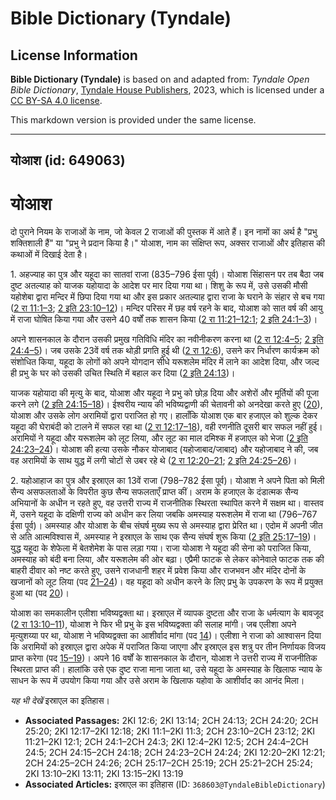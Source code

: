 # Bible Dictionary (Tyndale)

## License Information

**Bible Dictionary (Tyndale)** is based on and adapted from: _Tyndale Open Bible Dictionary_, [Tyndale House Publishers](https://tyndaleopenresources.com/), 2023, which is licensed under a [CC BY-SA 4.0 license](https://creativecommons.org/licenses/by-sa/4.0/legalcode.en).

This markdown version is provided under the same license.



--------------------------------

## योआश (id: 649063)

योआश
====

दो पुराने नियम के राजाओं के नाम, जो केवल 2 राजाओं की पुस्तक में आते हैं। इन नामों का अर्थ है "प्रभु शक्तिशाली हैं" या "प्रभु ने प्रदान किया है।" योआश, नाम का संक्षिप्त रूप, अक्सर राजाओं और इतिहास की कथाओं में दिखाई देता है।

1\. अहज्याह का पुत्र और यहूदा का सातवां राजा (835–796 ईसा पूर्व)। योआश सिंहासन पर तब बैठा जब दुष्ट अतल्याह को याजक यहोयादा के आदेश पर मार दिया गया था। शिशु के रूप में, उसे उसकी मौसी यहोशेबा द्वारा मन्दिर में छिपा दिया गया था और इस प्रकार अतल्याह द्वारा राजा के घराने के संहार से बच गया ([2 रा 11:1–3](https://ref.ly/2Kgs11:1-2Kgs11:3); [2 इति 23:10–12](https://ref.ly/2Chr23:10-2Chr23:12))। मन्दिर परिसर में छह वर्ष रहने के बाद, योआश को सात वर्ष की आयु में राजा घोषित किया गया और उसने 40 वर्षों तक शासन किया ([2 रा 11:21–12:1](https://ref.ly/2Kgs11:21-2Kgs12:1); [2 इति 24:1–3](https://ref.ly/2Chr24:1-2Chr24:3))।

अपने शासनकाल के दौरान उसकी प्रमुख गतिविधि मंदिर का नवीनीकरण करना था ([2 रा 12:4–5](https://ref.ly/2Kgs12:4-2Kgs12:5); [2 इति 24:4–5](https://ref.ly/2Chr24:4-2Chr24:5))। जब उसके 23वें वर्ष तक थोड़ी प्रगति हुई थी ([2 रा 12:6](https://ref.ly/2Kgs12:6)), उसने कर निर्धारण कार्यक्रम को संशोधित किया, यहूदा के लोगों को अपने योगदान सीधे यरूशलेम मंदिर में लाने का आदेश दिया, और जल्द ही प्रभु के घर को उसकी उचित स्थिति में बहाल कर दिया ([2 इति 24:13](https://ref.ly/2Chr24:13))।

याजक यहोयादा की मृत्यु के बाद, योआश और यहूदा ने प्रभु को छोड़ दिया और अशेरों और मूर्तियों की पूजा करने लगे ([2 इति 24:15–18](https://ref.ly/2Chr24:15-2Chr24:18))। ईश्वरीय न्याय की भविष्यद्वाणी की चेतावनी को अनदेखा करते हुए ([20](https://ref.ly/2Chr24:20)), योआश और उसके लोग अरामियों द्वारा पराजित हो गए। हालाँकि योआश एक बार हजाएल को शुल्क देकर यहूदा की घेराबंदी को टालने में सफल रहा था ([2 रा 12:17–18](https://ref.ly/2Kgs12:17-2Kgs12:18)), वही रणनीति दूसरी बार सफल नहीं हुई। अरामियों ने यहूदा और यरूशलेम को लूट लिया, और लूट का माल दमिश्क में हजाएल को भेजा ([2 इति 24:23–24](https://ref.ly/2Chr24:23-2Chr24:24))। योआश की हत्या उसके नौकर योजाबाद (यहोजाबाद/जाबाद) और यहोजाबाद ने की, जब वह अरामियों के साथ युद्ध में लगी चोटों से उबर रहे थे ([2 रा 12:20–21](https://ref.ly/2Kgs12:20-2Kgs12:21); [2 इति 24:25–26](https://ref.ly/2Chr24:25-2Chr24:26))।

2\. यहोआहाज का पुत्र और इस्राएल का 13वें राजा (798–782 ईसा पूर्व)। योआश ने अपने पिता को मिली सैन्य असफलताओं के विपरीत कुछ सैन्य सफलताएँ प्राप्त कीं। अराम के हजाएल के दंडात्मक सैन्य अभियानों के अधीन न रहते हुए, वह उत्तरी राज्य में राजनीतिक स्थिरता स्थापित करने में सक्षम था। वास्तव में, उसने यहूदा के दक्षिणी राज्य को अधीन कर लिया जबकि अमस्याह यरूशलेम में राजा था (796–767 ईसा पूर्व)। अमस्याह और योआश के बीच संघर्ष मुख्य रूप से अमस्याह द्वारा प्रेरित था। एदोम में अपनी जीत से अति आत्मविश्वास में, अमस्याह ने इस्राएल के साथ एक सैन्य संघर्ष शुरू किया ([2 इति 25:17–19](https://ref.ly/2Chr25:17-2Chr25:19))। युद्ध यहूदा के शेफेला में बेतशेमेश के पास लड़ा गया। राजा योआश ने यहूदा की सेना को पराजित किया, अमस्याह को बंदी बना लिया, और यरूशलेम की ओर बढ़ा। एप्रैमी फाटक से लेकर कोनेवाले फाटक तक की बाहरी दीवार को नष्ट करते हुए, उसने राजधानी शहर में प्रवेश किया और राजभवन और मंदिर दोनों के खजानों को लूट लिया (पद [21–24](https://ref.ly/2Chr25:21-2Chr25:24))। वह यहूदा को अधीन करने के लिए प्रभु के उपकरण के रूप में प्रयुक्त हुआ था (पद [20](https://ref.ly/2Chr25:20))।

योआश का समकालीन एलीशा भविष्यद्वक्ता था। इस्राएल में व्यापक दुष्टता और राजा के धर्मत्याग के बावजूद ([2 रा 13:10–11](https://ref.ly/2Kgs13:10-2Kgs13:11)), योआश ने फिर भी प्रभु के इस भविष्यद्वक्ता की सलाह मांगी। जब एलीशा अपने मृत्युशय्या पर था, योआश ने भविष्यद्वक्ता का आशीर्वाद मांगा (पद [14](https://ref.ly/2Kgs13:14))। एलीशा ने राजा को आश्वासन दिया कि अरामियों को इस्राएल द्वारा अपेक में पराजित किया जाएगा और इस्राएल इस शत्रु पर तीन निर्णायक विजय प्राप्त करेगा (पद [15–19](https://ref.ly/2Kgs13:15-2Kgs13:19))। अपने 16 वर्षों के शासनकाल के दौरान, योआश ने उत्तरी राज्य में राजनीतिक स्थिरता प्राप्त की। हालांकि उसे एक दुष्ट राजा माना जाता था, उसे यहूदा के अमस्याह के खिलाफ न्याय के साधन के रूप में उपयोग किया गया और उसे अराम के खिलाफ यहोवा के आशीर्वाद का आनंद मिला।

*यह भी देखें* इस्राएल का इतिहास।

* **Associated Passages:** 2KI 12:6; 2KI 13:14; 2CH 24:13; 2CH 24:20; 2CH 25:20; 2KI 12:17–2KI 12:18; 2KI 11:1–2KI 11:3; 2CH 23:10–2CH 23:12; 2KI 11:21–2KI 12:1; 2CH 24:1–2CH 24:3; 2KI 12:4–2KI 12:5; 2CH 24:4–2CH 24:5; 2CH 24:15–2CH 24:18; 2CH 24:23–2CH 24:24; 2KI 12:20–2KI 12:21; 2CH 24:25–2CH 24:26; 2CH 25:17–2CH 25:19; 2CH 25:21–2CH 25:24; 2KI 13:10–2KI 13:11; 2KI 13:15–2KI 13:19
* **Associated Articles:** इस्राएल का इतिहास  (ID: `368603@TyndaleBibleDictionary`)

